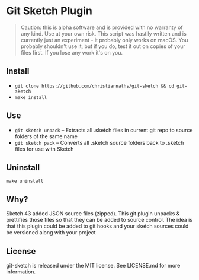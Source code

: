 # Git Sketch Plugin

> Caution: this is alpha software and is provided with no warranty of any kind. Use at your own risk. This script was hastily written and is currently just an experiment - it probably only works on macOS. You probably shouldn't use it, but if you do, test it out on copies of your files first. If you lose any work it's on you.

## Install

- `git clone https://github.com/christiannaths/git-sketch && cd git-sketch`
- `make install`

## Use

- `git sketch unpack` – Extracts all .sketch files in current git repo to source folders of the same name
- `git sketch pack` – Converts all .sketch source folders back to .sketch files for use with Sketch

## Uninstall

`make uninstall`

## Why?

Sketch 43 added JSON source files (zipped). This git plugin unpacks & prettifies those files so that they can be added to source control. The idea is that this plugin could be added to git hooks and your sketch sources could be versioned along with your project

## License

git-sketch is released under the MIT license. See LICENSE.md for more information.